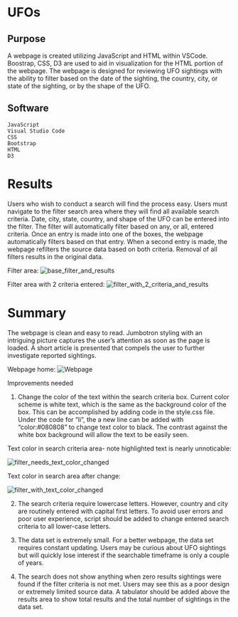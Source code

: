 # UFOs

## Purpose
A webpage is created utilizing JavaScript and HTML within VSCode.  Boostrap, CSS, D3 are used to aid in visualization for the HTML portion of the webpage.  The webpage is designed for reviewing UFO sightings with the ability to filter based on the date of the sighting, the country, city, or state of the sighting, or by the shape of the UFO.   
## Software 
    JavaScript
    Visual Studio Code
    CSS
    Bootstrap
    HTML
    D3
# Results
Users who wish to conduct a search will find the process easy.  Users must navigate to the filter search area where they will find all available search criteria.  Date, city, state, country, and shape of the UFO can be entered into the filter.  The filter will automatically filter based on any, or all, entered criteria.  Once an entry is made into one of the boxes, the webpage automatically filters based on that entry.  When a second entry is made, the webpage refilters the source data based on both criteria.  Removal of all filters results in the original data.   


Filter area:
![base_filter_and_results](https://user-images.githubusercontent.com/79231355/119246528-f73d6480-bb47-11eb-81ed-59d75a5355f4.png)

Filter area with 2 criteria entered:
![filter_with_2_criteria_and_results](https://user-images.githubusercontent.com/79231355/119246533-002e3600-bb48-11eb-9093-9ff7f6858e74.png)


# Summary 
The webpage is clean and easy to read.  Jumbotron styling with an intriguing picture captures the user’s attention as soon as the page is loaded.  A short article is presented that compels the user to further investigate reported sightings.  


Webpage home:
![Webpage](https://user-images.githubusercontent.com/79231355/119246570-38357900-bb48-11eb-945b-790743422900.png)


Improvements needed
1.	 Change the color of the text within the search criteria box.  Current color scheme is white text, which is the same as the background color of the box.   This can be accomplished by adding code in the style.css file.  Under the code for “li”, the a new line can be added with “color:#080808” to change text color to black.  The contrast against the white box background will allow the text to be easily seen. 


Text color in search criteria area- note highlighted text is nearly unnoticable:


![filter_needs_text_color_changed](https://user-images.githubusercontent.com/79231355/119246546-12a86f80-bb48-11eb-8f67-45b6daf37cb0.png)


Text color in search area after change:


![filter_with_text_color_changed](https://user-images.githubusercontent.com/79231355/119246554-1b00aa80-bb48-11eb-9c62-fc202473f135.png)


2.	The search criteria require lowercase letters.  However, country and city are routinely entered with capital first letters.   To avoid user errors and poor user experience, script should be added to change entered search criteria to all lower-case letters.  


3.	The data set is extremely small.  For a better webpage, the data set requires constant updating.  Users may be curious about UFO sightings but will quickly lose interest if the searchable timeframe is only a couple of years. 


4.	The search does not show anything when zero results sightings were found if the filter criteria is not met.  Users may see this as a poor design or extremely limited source data.  A tabulator should be added above the results area to show total results and the total number of sightings in the data set. 
